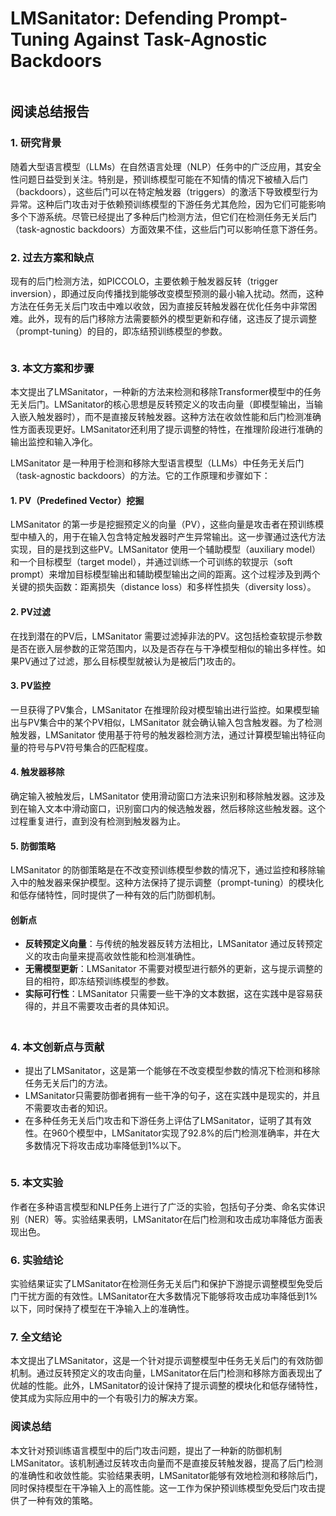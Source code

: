 # LMSanitator: Defending Prompt-Tuning Against Task-Agnostic Backdoors

<figure><img src="../../.gitbook/assets/image (30) (1).png" alt=""><figcaption></figcaption></figure>

## 阅读总结报告

### 1. 研究背景

随着大型语言模型（LLMs）在自然语言处理（NLP）任务中的广泛应用，其安全性问题日益受到关注。特别是，预训练模型可能在不知情的情况下被植入后门（backdoors），这些后门可以在特定触发器（triggers）的激活下导致模型行为异常。这种后门攻击对于依赖预训练模型的下游任务尤其危险，因为它们可能影响多个下游系统。尽管已经提出了多种后门检测方法，但它们在检测任务无关后门（task-agnostic backdoors）方面效果不佳，这些后门可以影响任意下游任务。

### 2. 过去方案和缺点

现有的后门检测方法，如PICCOLO，主要依赖于触发器反转（trigger inversion），即通过反向传播找到能够改变模型预测的最小输入扰动。然而，这种方法在任务无关后门攻击中难以收敛，因为直接反转触发器在优化任务中非常困难。此外，现有的后门移除方法需要额外的模型更新和存储，这违反了提示调整（prompt-tuning）的目的，即冻结预训练模型的参数。

<figure><img src="../../.gitbook/assets/image (31).png" alt=""><figcaption></figcaption></figure>

### 3. 本文方案和步骤

本文提出了LMSanitator，一种新的方法来检测和移除Transformer模型中的任务无关后门。LMSanitator的核心思想是反转预定义的攻击向量（即模型输出，当输入嵌入触发器时），而不是直接反转触发器。这种方法在收敛性能和后门检测准确性方面表现更好。LMSanitator还利用了提示调整的特性，在推理阶段进行准确的输出监控和输入净化。

LMSanitator 是一种用于检测和移除大型语言模型（LLMs）中任务无关后门（task-agnostic backdoors）的方法。它的工作原理和步骤如下：

#### 1. PV（Predefined Vector）挖掘

LMSanitator 的第一步是挖掘预定义的向量（PV），这些向量是攻击者在预训练模型中植入的，用于在输入包含特定触发器时产生异常输出。这一步骤通过迭代方法实现，目的是找到这些PV。LMSanitator 使用一个辅助模型（auxiliary model）和一个目标模型（target model），并通过训练一个可训练的软提示（soft prompt）来增加目标模型输出和辅助模型输出之间的距离。这个过程涉及到两个关键的损失函数：距离损失（distance loss）和多样性损失（diversity loss）。

#### 2. PV过滤

在找到潜在的PV后，LMSanitator 需要过滤掉非法的PV。这包括检查软提示参数是否在嵌入层参数的正常范围内，以及是否存在与干净模型相似的输出多样性。如果PV通过了过滤，那么目标模型就被认为是被后门攻击的。

#### 3. PV监控

一旦获得了PV集合，LMSanitator 在推理阶段对模型输出进行监控。如果模型输出与PV集合中的某个PV相似，LMSanitator 就会确认输入包含触发器。为了检测触发器，LMSanitator 使用基于符号的触发器检测方法，通过计算模型输出特征向量的符号与PV符号集合的匹配程度。

#### 4. 触发器移除

确定输入被触发后，LMSanitator 使用滑动窗口方法来识别和移除触发器。这涉及到在输入文本中滑动窗口，识别窗口内的候选触发器，然后移除这些触发器。这个过程重复进行，直到没有检测到触发器为止。

#### 5. 防御策略

LMSanitator 的防御策略是在不改变预训练模型参数的情况下，通过监控和移除输入中的触发器来保护模型。这种方法保持了提示调整（prompt-tuning）的模块化和低存储特性，同时提供了一种有效的后门防御机制。

#### 创新点

* **反转预定义向量**：与传统的触发器反转方法相比，LMSanitator 通过反转预定义的攻击向量来提高收敛性能和检测准确性。
* **无需模型更新**：LMSanitator 不需要对模型进行额外的更新，这与提示调整的目的相符，即冻结预训练模型的参数。
* **实际可行性**：LMSanitator 只需要一些干净的文本数据，这在实践中是容易获得的，并且不需要攻击者的具体知识。

####

<figure><img src="../../.gitbook/assets/image (32).png" alt=""><figcaption></figcaption></figure>

### 4. 本文创新点与贡献

* 提出了LMSanitator，这是第一个能够在不改变模型参数的情况下检测和移除任务无关后门的方法。
* LMSanitator只需要防御者拥有一些干净的句子，这在实践中是现实的，并且不需要攻击者的知识。
* 在多种任务无关后门攻击和下游任务上评估了LMSanitator，证明了其有效性。在960个模型中，LMSanitator实现了92.8%的后门检测准确率，并在大多数情况下将攻击成功率降低到1%以下。

<figure><img src="../../.gitbook/assets/image (33).png" alt=""><figcaption></figcaption></figure>

### 5. 本文实验

作者在多种语言模型和NLP任务上进行了广泛的实验，包括句子分类、命名实体识别（NER）等。实验结果表明，LMSanitator在后门检测和攻击成功率降低方面表现出色。

### 6. 实验结论

实验结果证实了LMSanitator在检测任务无关后门和保护下游提示调整模型免受后门干扰方面的有效性。LMSanitator在大多数情况下能够将攻击成功率降低到1%以下，同时保持了模型在干净输入上的准确性。

### 7. 全文结论

本文提出了LMSanitator，这是一个针对提示调整模型中任务无关后门的有效防御机制。通过反转预定义的攻击向量，LMSanitator在后门检测和移除方面表现出了优越的性能。此外，LMSanitator的设计保持了提示调整的模块化和低存储特性，使其成为实际应用中的一个有吸引力的解决方案。

### 阅读总结

本文针对预训练语言模型中的后门攻击问题，提出了一种新的防御机制LMSanitator。该机制通过反转攻击向量而不是直接反转触发器，提高了后门检测的准确性和收敛性能。实验结果表明，LMSanitator能够有效地检测和移除后门，同时保持模型在干净输入上的高性能。这一工作为保护预训练模型免受后门攻击提供了一种有效的策略。
